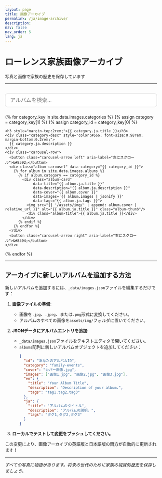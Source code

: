 ```yaml
---
layout: page
title: 画像アーカイブ
permalink: /ja/image-archive/
description: 
nav: false
nav_order: 5
lang: ja
---
```


# ローレンス家族画像アーカイブ
写真と画像で家族の歴史を保存しています

---

<!-- Search Bar -->
<div style="width: 100%; margin: 2rem 0 1.5rem 0; text-align: center;">
  <input id="imageSearchInput" type="text" placeholder="アルバムを検索..." style="width: 100%; padding: 0.7rem 1rem; font-size: 1.1rem; border-radius: 8px; border: 1px solid #ccc;">
</div>

<!-- Netflix-style Album Gallery by Category with Carousel -->
<div class="image-gallery-section">
  {% for category_key in site.data.images.categories %}
    {% assign category = category_key[1] %}
    {% assign category_id = category_key[0] %}
    
    <h3 style="margin-top:2rem;">{{ category.ja.title }}</h3>
    <div class="category-desc" style="color:#666; font-size:0.98rem; margin-bottom:0.2rem;">
      {{ category.ja.description }}
    </div>
    <div class="carousel-row">
      <button class="carousel-arrow left" aria-label="左にスクロール">&#8592;</button>
      <div class="album-carousel" data-category="{{ category_id }}">
        {% for album in site.data.images.albums %}
          {% if album.category == category_id %}
            <div class="album-card" 
                 data-title="{{ album.ja.title }}" 
                 data-description="{{ album.ja.description }}" 
                 data-cover="{{ album.cover }}" 
                 data-images='{{ album.images | jsonify }}' 
                 data-tags="{{ album.ja.tags }}">
              <img src="{{ '/assets/img/' | append: album.cover | relative_url }}" alt="{{ album.ja.title }}" class="album-thumb"/>
              <div class="album-title">{{ album.ja.title }}</div>
            </div>
          {% endif %}
        {% endfor %}
      </div>
      <button class="carousel-arrow right" aria-label="右にスクロール">&#8594;</button>
    </div>
  {% endfor %}
</div>

<!-- Modal for album images -->
<div id="albumModal" class="image-modal" style="display:none;">
  <div class="image-modal-content" style="max-width:700px; width:95vw;">
    <span class="image-modal-close">&times;</span>
    <h3 id="modalAlbumTitle">アルバムタイトル</h3>
    <p id="modalAlbumDescription">アルバムの説明がここに入ります。</p>
    <div class="album-image-carousel-row">
      <button class="carousel-arrow left" id="albumLeftArrow" aria-label="左にスクロール">&#8592;</button>
      <div class="album-image-carousel" id="albumImageCarousel">
        <!-- Images will be injected here -->
      </div>
      <button class="carousel-arrow right" id="albumRightArrow" aria-label="右にスクロール">&#8594;</button>
    </div>
  </div>
</div>

<style>
.carousel-row {
  display: flex;
  align-items: center;
  margin: 1.5rem 0 2.5rem 0;
  width: 100%;
  max-width: 100%;
  box-sizing: border-box;
}
.album-carousel {
  display: flex;
  overflow-x: auto;
  scroll-behavior: smooth;
  gap: 1.5rem;
  padding: 1rem 0;
  flex: 1 1 auto;
  width: 100%;
  max-width: 100%;
  box-sizing: border-box;
}
.album-card {
  flex: 0 0 180px;
  width: 180px;
  height: 220px;
  cursor: pointer;
  transition: transform 0.2s;
  display: flex;
  flex-direction: column;
  align-items: center;
  justify-content: flex-end;
}
.album-card:hover {
  transform: scale(1.05);
}
.album-thumb {
  width: 100%;
  height: 160px;
  object-fit: cover;
  border-radius: 12px;
  box-shadow: 0 2px 8px rgba(0,0,0,0.07);
  margin-bottom: 0.5rem;
}
.album-title {
  font-size: 1.08rem;
  font-weight: 600;
  color: #555;
  text-align: center;
  margin-bottom: 0.5rem;
}
.album-image-carousel-row {
  display: flex;
  align-items: center;
  margin: 1.2rem 0 0.5rem 0;
  width: 100%;
  max-width: 100%;
  box-sizing: border-box;
}
.album-image-carousel {
  display: flex;
  overflow-x: auto;
  scroll-behavior: smooth;
  gap: 1.2rem;
  padding: 0.5rem 0;
  flex: 1 1 auto;
  width: 100%;
  max-width: 100%;
  box-sizing: border-box;
}
.album-image-card {
  flex: 0 0 160px;
  width: 160px;
  height: 120px;
  cursor: pointer;
  display: flex;
  align-items: center;
  justify-content: center;
  border-radius: 10px;
  overflow: hidden;
  background: #f5f5f5;
  box-shadow: 0 2px 8px rgba(0,0,0,0.07);
  transition: transform 0.2s;
}
.album-image-card:hover {
  transform: scale(1.05);
}
.album-image-thumb {
  width: 100%;
  height: 100%;
  object-fit: cover;
}
.carousel-arrow {
  background: #fff;
  border: 1px solid #ccc;
  border-radius: 50%;
  width: 38px;
  height: 38px;
  font-size: 1.5rem;
  color: #888;
  cursor: pointer;
  margin: 0 0.5rem;
  display: flex;
  align-items: center;
  justify-content: center;
  box-shadow: 0 2px 8px rgba(0,0,0,0.07);
  transition: background 0.2s, color 0.2s;
  z-index: 2;
}
.carousel-arrow:hover {
  background: #e50914;
  color: #fff;
}
.carousel-arrow[disabled] {
  opacity: 0.3;
  pointer-events: none;
}
.image-modal {
  position: fixed;
  z-index: 1000;
  left: 0; top: 0; width: 100vw; height: 100vh;
  background: rgba(0,0,0,0.5);
  display: flex;
  align-items: center;
  justify-content: center;
}
.image-modal-content {
  background: #fff;
  border-radius: 10px;
  padding: 2rem 2.5rem;
  max-width: 700px;
  width: 95vw;
  box-shadow: 0 4px 24px rgba(0,0,0,0.15);
  position: relative;
  text-align: center;
}
.image-modal-close {
  position: absolute;
  top: 1rem; right: 1.2rem;
  font-size: 2rem;
  color: #888;
  cursor: pointer;
}
@media (max-width: 600px) {
  .album-card {
    flex: 0 0 110px;
    width: 110px;
    height: 130px;
  }
  .album-thumb {
    height: 70px;
  }
  .album-image-card {
    flex: 0 0 80px;
    width: 80px;
    height: 60px;
  }
}
.category-desc {
  width: 100%;
  max-width: 100%;
  box-sizing: border-box;
}
</style>

<script>
document.addEventListener('DOMContentLoaded', function() {
  // Album modal logic
  const albumCards = document.querySelectorAll('.album-card');
  const albumModal = document.getElementById('albumModal');
  const modalAlbumTitle = document.getElementById('modalAlbumTitle');
  const modalAlbumDescription = document.getElementById('modalAlbumDescription');
  const albumImageCarousel = document.getElementById('albumImageCarousel');
  const albumClose = document.querySelector('.image-modal-close');
  const albumLeftArrow = document.getElementById('albumLeftArrow');
  const albumRightArrow = document.getElementById('albumRightArrow');

  let currentAlbumImages = [];
  let currentScroll = 0;

  albumCards.forEach(card => {
    card.addEventListener('click', function() {
      modalAlbumTitle.textContent = card.getAttribute('data-title');
      modalAlbumDescription.textContent = card.getAttribute('data-description');
      const images = JSON.parse(card.getAttribute('data-images'));
      currentAlbumImages = images;
      albumImageCarousel.innerHTML = '';
      images.forEach(img => {
        const imgCard = document.createElement('div');
        imgCard.className = 'album-image-card';
        imgCard.innerHTML = `<img src="{{ '/assets/img/' | relative_url }}${img}" alt="${img}" class="album-image-thumb"/>`;
        imgCard.addEventListener('click', function(e) {
          window.open(`{{ '/assets/img/' | relative_url }}${img}`, '_blank');
          e.stopPropagation();
        });
        albumImageCarousel.appendChild(imgCard);
      });
      albumModal.style.display = 'flex';
      albumImageCarousel.scrollLeft = 0;
      currentScroll = 0;
      updateAlbumArrows();
    });
  });

  albumClose.addEventListener('click', function() {
    albumModal.style.display = 'none';
  });

  window.addEventListener('click', function(event) {
    if (event.target === albumModal) {
      albumModal.style.display = 'none';
    }
  });

  function updateAlbumArrows() {
    // Show/hide arrows based on scroll position
    if (!albumImageCarousel) return;
    const scrollWidth = albumImageCarousel.scrollWidth;
    const clientWidth = albumImageCarousel.clientWidth;
    if (scrollWidth > clientWidth + 2) {
      albumLeftArrow.style.display = '';
      albumRightArrow.style.display = '';
    } else {
      albumLeftArrow.style.display = 'none';
      albumRightArrow.style.display = 'none';
    }
  }
  updateAlbumArrows();
  window.addEventListener('resize', updateAlbumArrows);

  albumLeftArrow.addEventListener('click', function() {
    const card = albumImageCarousel.querySelector('.album-image-card');
    let scrollAmount = card ? card.offsetWidth + 18 : 160;
    albumImageCarousel.scrollBy({ left: -scrollAmount, behavior: 'smooth' });
  });
  albumRightArrow.addEventListener('click', function() {
    const card = albumImageCarousel.querySelector('.album-image-card');
    let scrollAmount = card ? card.offsetWidth + 18 : 160;
    albumImageCarousel.scrollBy({ left: scrollAmount, behavior: 'smooth' });
  });

  // Album search filter
  const searchInput = document.getElementById('imageSearchInput');
  searchInput.addEventListener('input', function() {
    const query = searchInput.value.trim().toLowerCase();
    let anyVisible = false;
    document.querySelectorAll('.carousel-row').forEach(function(row) {
      const carousel = row.querySelector('.album-carousel');
      let cards = carousel ? carousel.querySelectorAll('.album-card') : [];
      let visibleCount = 0;
      cards.forEach(function(card) {
        const title = card.getAttribute('data-title') || '';
        const description = card.getAttribute('data-description') || '';
        const tags = card.getAttribute('data-tags') || '';
        const match = title.toLowerCase().includes(query) || description.toLowerCase().includes(query) || tags.toLowerCase().includes(query);
        card.style.display = match ? '' : 'none';
        if (match) visibleCount++;
      });
      row.style.display = (visibleCount > 0) ? '' : 'none';
      if (visibleCount > 0) anyVisible = true;
    });
    // Optionally, show a message if no results
  });
});
</script>

---

## アーカイブに新しいアルバムを追加する方法

新しいアルバムを追加するには、`_data/images.json`ファイルを編集するだけです：

1. **画像ファイルの準備:**
   - 画像を`.jpg`、`.jpeg`、または`.png`形式に変換してください。
   - アルバムのすべての画像を`assets/img/`フォルダに置いてください。

2. **JSONデータにアルバムエントリを追加:**
   - `_data/images.json`ファイルをテキストエディタで開いてください。
   - `albums`配列に新しいアルバムオブジェクトを追加してください：
     ```json
     {
       "id": "あなたのアルバムID",
       "category": "family-events",
       "cover": "カバー画像.jpg",
       "images": ["画像1.jpg", "画像2.jpg", "画像3.jpg"],
       "en": {
         "title": "Your Album Title",
         "description": "Description of your album.",
         "tags": "tag1,tag2,tag3"
       },
       "ja": {
         "title": "アルバムのタイトル",
         "description": "アルバムの説明。",
         "tags": "タグ1,タグ2,タグ3"
       }
     }
     ```

3. **ローカルでテストして変更をプッシュしてください。**

この変更により、画像アーカイブの英語版と日本語版の両方が自動的に更新されます！

---

*すべての写真に物語があります。将来の世代のために家族の視覚的歴史を保存しましょう。* 